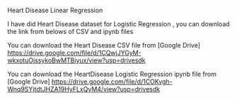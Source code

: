 Heart Disease Linear Regression

I have did Heart Disease dataset for Logistic Regression , you can download the link from belows of CSV and ipynb files

You can download the Heart Disease CSV file from [Google Drive] https://drive.google.com/file/d/1CQwjJYGyM-wkxotuOjssykoBwMTBiyux/view?usp=drivesdk

You can download the HeartDisease Logistic Regression ipynb file from [Google Drive] https://drive.google.com/file/d/1COKvgh-Wnq9SYjtdtJHZA19HyFLxQyM4/view?usp=drivesdk
